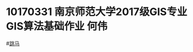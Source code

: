 10170331 南京师范大学2017级GIS专业GIS算法基础作业  何伟
====================================================
#[跳马](http://shiziru.github.io/跳马.html)
